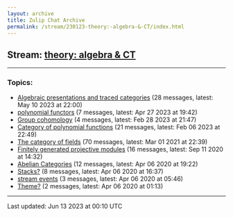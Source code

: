 ```yaml
---
layout: archive
title: Zulip Chat Archive
permalink: /stream/230123-theory:-algebra-&-CT/index.html
---
```


## Stream: [theory: algebra & CT](https://mattecapu.github.io/ct-zulip-archive/stream/230123-theory:-algebra-&-CT/index.html)
---

### Topics:

* [Algebraic presentations and traced categories](topic/topic_Algebraic.20presentations.20and.20traced.20categories.html) (28 messages, latest: May 10 2023 at 22:00)
* [polynomial functors](topic/topic_polynomial.20functors.html) (7 messages, latest: Apr 27 2023 at 19:42)
* [Group cohomology](topic/topic_Group.20cohomology.html) (4 messages, latest: Feb 28 2023 at 21:47)
* [Category of polynomial functions](topic/topic_Category.20of.20polynomial.20functions.html) (21 messages, latest: Feb 06 2023 at 22:49)
* [The category of fields](topic/topic_The.20category.20of.20fields.html) (70 messages, latest: Mar 01 2021 at 22:39)
* [Finitely generated projective modules](topic/topic_Finitely.20generated.20projective.20modules.html) (16 messages, latest: Sep 11 2020 at 14:32)
* [Abelian Categories](topic/topic_Abelian.20Categories.html) (12 messages, latest: Apr 06 2020 at 19:22)
* [Stacks?](topic/topic_Stacks.3F.html) (8 messages, latest: Apr 06 2020 at 16:37)
* [stream events](topic/topic_stream.20events.html) (3 messages, latest: Apr 06 2020 at 05:46)
* [Theme?](topic/topic_Theme.3F.html) (2 messages, latest: Apr 06 2020 at 01:13)

<hr><p>Last updated: Jun 13 2023 at 00:10 UTC</p>